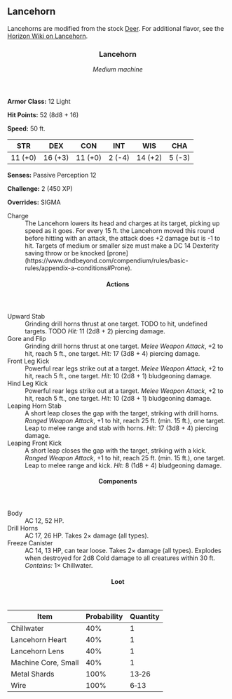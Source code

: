 <!-- +template machine lancehorn dnd5e-npc-stats -->

<h2>Lancehorn</h2>
<p class="col-span-all">Lancehorns are modified from the stock <a href="https://www.dndbeyond.com/monsters/deer" rel="external">Deer</a>. For additional flavor, see the <a href="https://horizon.fandom.com/wiki/Lancehorn" rel="external">Horizon Wiki on Lancehorn</a>.</p>
<div class="dnd5e-stat-block stat-block col-span-all">
	<article>
		<header class="name-and-size">
			<h3 class="title"><span class="word" markdown="1">
Lancehorn
</span></h3>
			<p class="size-and-type"><em>Medium machine</em></p>
		</header>
		<section class="ac-hp-speed">
			<p class="ac"><strong>Armor Class:</strong> 12 Light</p>
			<p class="hp"><strong>Hit Points:</strong> <span class="roll-average">52</span> <span class="roll-dice">(8d8 + 16)</span></p>
			<p class="speed"><strong>Speed:</strong> <span class="scalar">50</span> <span class="measure">ft.</span></p>
		</section>
		<table class="stats">
			<thead>
				<tr>
					<th aria-label="Strength">STR</th>
					<th aria-label="Dexterity">DEX</th>
					<th aria-label="Constitution">CON</th>
					<th aria-label="Intelligence">INT</th>
					<th aria-label="Wisdom">WIS</th>
					<th aria-label="Charisma">CHA</th>
				</tr>
			</thead>
			<tbody>
				<tr>
					<td>11 (+0)</td>
					<td>16 (+3)</td>
					<td>11 (+0)</td>
					<td>2 (-4)</td>
					<td>14 (+2)</td>
					<td>5 (-3)</td>
				</tr>
			</tbody>
		</table>
		<section class="additional-stats">
			<p class="senses"><strong>Senses:</strong> Passive Perception 12</p>
			<p class="challenge"><strong>Challenge:</strong> 2 (450 XP)</p>
			<p class="overrides"><strong>Overrides:</strong> SIGMA</p>
		</section>
		<section class="non-attacks">
			<dl class="non-attack-list">
				<div class="detailed">
					<dt>Charge</dt>
					<dd markdown="1">
The Lancehorn lowers its head and charges at its target, picking up speed as it goes. For every 15 ft. the Lancehorn moved this round before hitting with an attack, the attack does +2 damage but is -1 to hit. Targets of medium or smaller size must make a DC 14 Dexterity saving throw or be knocked [prone](https://www.dndbeyond.com/compendium/rules/basic-rules/appendix-a-conditions#Prone).
</dd>
				</div>
			</dl>
		</section>
		<section class="actions">
			<header><h4>Actions</h4></header>
			<dl class="action-list">
				<div class="detailed">
					<dt>Upward Stab</dt>
					<dd markdown="1">
Grinding drill horns thrust at one target. TODO to hit, undefined targets. TODO <em>Hit:</em> <span class="roll-average">11</span> <span class="roll-dice">(2d8 + 2)</span> <span class="damage-type">piercing</span> damage.
</dd>
				</div>
				<div class="detailed">
					<dt>Gore and Flip</dt>
					<dd markdown="1">
Grinding drill horns thrust at one target. <em>Melee Weapon Attack</em>, +2 to hit, reach 5 ft., one target. <em>Hit:</em> <span class="roll-average">17</span> <span class="roll-dice">(3d8 + 4)</span> <span class="damage-type">piercing</span> damage.
</dd>
				</div>
				<div class="detailed">
					<dt>Front Leg Kick</dt>
					<dd markdown="1">
Powerful rear legs strike out at a target. <em>Melee Weapon Attack</em>, +2 to hit, reach 5 ft., one target. <em>Hit:</em> <span class="roll-average">10</span> <span class="roll-dice">(2d8 + 1)</span> <span class="damage-type">bludgeoning</span> damage.
</dd>
				</div>
				<div class="detailed">
					<dt>Hind Leg Kick</dt>
					<dd markdown="1">
Powerful rear legs strike out at a target. <em>Melee Weapon Attack</em>, +2 to hit, reach 5 ft., one target. <em>Hit:</em> <span class="roll-average">10</span> <span class="roll-dice">(2d8 + 1)</span> <span class="damage-type">bludgeoning</span> damage.
</dd>
				</div>
				<div class="detailed">
					<dt>Leaping Horn Stab</dt>
					<dd markdown="1">
A short leap closes the gap with the target, striking with drill horns. <em>Ranged Weapon Attack</em>, +1 to hit, reach 25 ft. (min. 15 ft.), one target. Leap to melee range and stab with horns. <em>Hit:</em> <span class="roll-average">17</span> <span class="roll-dice">(3d8 + 4)</span> <span class="damage-type">piercing</span> damage.
</dd>
				</div>
				<div class="detailed">
					<dt>Leaping Front Kick</dt>
					<dd markdown="1">
A short leap closes the gap with the target, striking with a kick. <em>Ranged Weapon Attack</em>, +1 to hit, reach 25 ft. (min. 15 ft.), one target. Leap to melee range and kick. <em>Hit:</em> <span class="roll-average">8</span> <span class="roll-dice">(1d8 + 4)</span> <span class="damage-type">bludgeoning</span> damage.
</dd>
				</div>
			</dl>
		</section>
		<section class="components">
			<header><h4>Components</h4></header>
			<dl class="component-list">
				<div class="detailed">
					<dt>Body</dt>
					<dd>AC 12, 52 HP.</dd>
				</div>
				<div class="detailed">
					<dt>Drill Horns</dt>
					<dd>AC 17, 26 HP. Takes 2&times; damage (all types).</dd>
				</div>
				<div class="detailed">
					<dt>Freeze Canister</dt>
					<dd>AC 14, 13 HP, can tear loose. Takes 2&times; damage (all types). Explodes when destroyed for 2d8 Cold damage to all creatures within 30 ft. <em>Contains:</em> 1&times; Chillwater.</dd>
				</div>
			</dl>
		</section>
		<section class="loot-items">
			<header><h4>Loot</h4></header>
			<table class="loot-list">
				<thead>
					<tr>
						<th>Item</th>
						<th class="loot-percent">Probability</th>
						<th class="loot-qty">Quantity</th>
					</tr>
				</thead>
				<tbody>
					<tr>
						<td class="loot-title">Chillwater</td>
						<td class="loot-percent">40%</td>
						<td class="loot-qty">1</td>
					</tr>
					<tr>
						<td class="loot-title">Lancehorn Heart</td>
						<td class="loot-percent">40%</td>
						<td class="loot-qty">1</td>
					</tr>
					<tr>
						<td class="loot-title">Lancehorn Lens</td>
						<td class="loot-percent">40%</td>
						<td class="loot-qty">1</td>
					</tr>
					<tr>
						<td class="loot-title">Machine Core, Small</td>
						<td class="loot-percent">40%</td>
						<td class="loot-qty">1</td>
					</tr>
					<tr>
						<td class="loot-title">Metal Shards</td>
						<td class="loot-percent">100%</td>
						<td class="loot-qty">13&#8209;26</td>
					</tr>
					<tr>
						<td class="loot-title">Wire</td>
						<td class="loot-percent">100%</td>
						<td class="loot-qty">6&#8209;13</td>
					</tr>
				</tbody>
			</table>
		</section>
	</article>
</div>

<!-- -template machine lancehorn dnd5e-npc-stats -->

